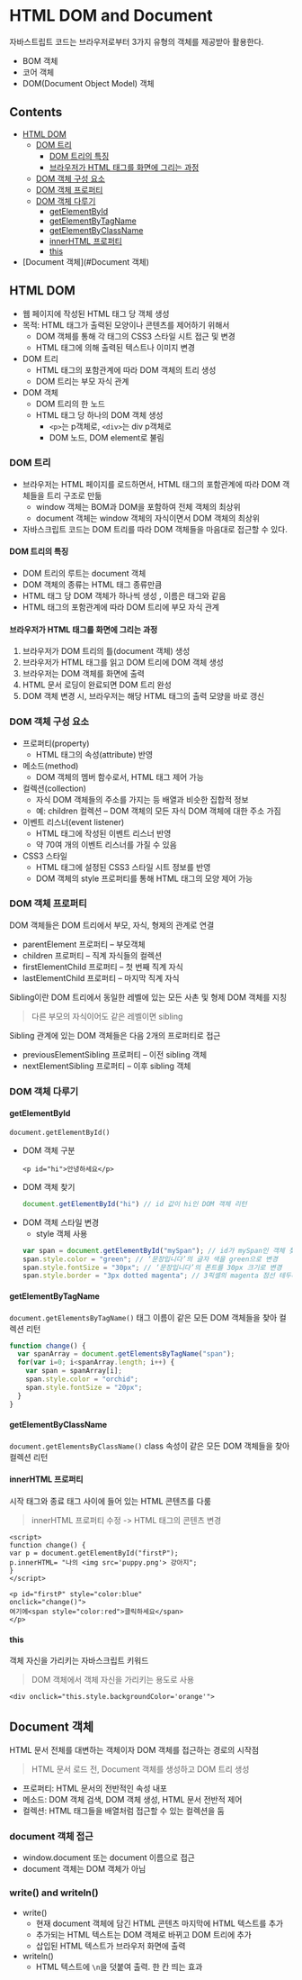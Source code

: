 HTML DOM and Document
===

자바스트립트 코드는 브라우저로부터 3가지 유형의 객체를 제공받아 활용한다.
- BOM 객체
- 코어 객체
- DOM(Document Object Model) 객체

Contents
---
- [HTML DOM](#html-dom)
  - [DOM 트리](#dom-트리)
    - [DOM 트리의 특징](#dom-트리의-특징)
    - [브라우저가 HTML 태그를 화면에 그리는 과정](#브라우저가-html-태그를-화면에-그리는-과정)
  - [DOM 객체 구성 요소](#dom-객체-구성-요소)
  - [DOM 객체 프로퍼티](#dom-객체-프로퍼티)
  - [DOM 객체 다루기](#dom-객체-다루기)
    - [getElementById](#getelementbyid)
    - [getElementByTagName](#getelementbytagname)
    - [getElementByClassName](#getelementbyclassname)
    - [innerHTML 프로퍼티](#innerhtml-프로퍼티)
    - [this](#this)
- [Document 객체](#Document 객체)

HTML DOM
---

- 웹 페이지에 작성된 HTML 태그 당 객체 생성
- 목적: HTML 태그가 출력된 모양이나 콘텐츠를 제어하기 위해서
  - DOM 객체를 통해 각 태그의 CSS3 스타일 시트 접근 및 변경
  - HTML 태그에 의해 출력된 텍스트나 이미지 변경
- DOM 트리
  - HTML 태그의 포함관계에 따라 DOM 객체의 트리 생성
  - DOM 트리는 부모 자식 관계
- DOM 객체
  - DOM 트리의 한 노드
  - HTML 태그 당 하나의 DOM 객체 생성
    - `<p>`는 p객체로, `<div>`는 div p객체로
    - DOM 노드, DOM element로 불림

### DOM 트리
- 브라우저는 HTML 페이지를 로드하면서, HTML 태그의 포함관계에 따라 DOM 객체들을 트리 구조로 만듦
  - window 객체는 BOM과 DOM을 포함하여 전체 객체의 최상위
  - document 객체는 window 객체의 자식이면서 DOM 객체의 최상위
- 자바스크립트 코드는 DOM 트리를 따라 DOM 객체들을 마음대로 접근할 수 있다.

#### DOM 트리의 특징
- DOM 트리의 루트는 document 객체
- DOM 객체의 종류는 HTML 태그 종류만큼
- HTML 태그 당 DOM 객체가 하나씩 생성 , 이름은 태그와 같음
- HTML 태그의 포함관계에 따라 DOM 트리에 부모 자식 관계

#### 브라우저가 HTML 태그를 화면에 그리는 과정
1. 브라우저가 DOM 트리의 틀(document 객체) 생성
2. 브라우저가 HTML 태그를 읽고 DOM 트리에 DOM 객체 생성
3. 브라우저는 DOM 객체를 화면에 출력
4. HTML 문서 로딩이 완료되면 DOM 트리 완성
5. DOM 객체 변경 시, 브라우저는 해당 HTML 태그의 출력 모양을 바로 갱신

### DOM 객체 구성 요소
- 프로퍼티(property)
  - HTML 태그의 속성(attribute) 반영
- 메소드(method)
  - DOM 객체의 멤버 함수로서, HTML 태그 제어 가능
- 컬렉션(collection)
  - 자식 DOM 객체들의 주소를 가지는 등 배열과 비슷한 집합적 정보
  - 예: children 컬렉션 – DOM 객체의 모든 자식 DOM 객체에 대한 주소 가짐
- 이벤트 리스너(event listener)
  - HTML 태그에 작성된 이벤트 리스너 반영
  - 약 70여 개의 이벤트 리스너를 가질 수 있음
- CSS3 스타일
  - HTML 태그에 설정된 CSS3 스타일 시트 정보를 반영
  - DOM 객체의 style 프로퍼티를 통해 HTML 태그의 모양 제어 가능

### DOM 객체 프로퍼티
DOM 객체들은 DOM 트리에서 부모, 자식, 형제의 관계로 연결
- parentElement 프로퍼티 – 부모객체
- children 프로퍼티 – 직계 자식들의 컬렉션
- firstElementChild 프로퍼티 – 첫 번째 직계 자식
- lastElementChild 프로퍼티 – 마지막 직계 자식

Sibling이란 DOM 트리에서 동일한 레벨에 있는 모든 사촌 및 형제
DOM 객체를 지칭
> 다른 부모의 자식이어도 같은 레벨이면 sibling

Sibling 관계에 있는 DOM 객체들은 다음 2개의 프로퍼티로 접근
- previousElementSibling 프로퍼티 – 이전 sibling 객체
- nextElementSibling 프로퍼티 – 이후 sibling 객체

### DOM 객체 다루기
#### getElementById
`document.getElementById()`
- DOM 객체 구분
  ```HTML5
  <p id="hi">안녕하세요</p>
  ```
- DOM 객체 찾기
  ```js
  document.getElementById("hi") // id 값이 hi인 DOM 객체 리턴
  ```
- DOM 객체 스타일 변경
  - style 객체 사용
  ```js
  var span = document.getElementById("mySpan"); // id가 mySpan인 객체 찾기
  span.style.color = "green"; // ‘문장입니다’의 글자 색을 green으로 변경
  span.style.fontSize = "30px"; // ‘문장입니다’의 폰트를 30px 크기로 변경
  span.style.border = "3px dotted magenta"; // 3픽셀의 magenta 점선 테두리
  ```
#### getElementByTagName
`document.getElementsByTagName()`
태그 이름이 같은 모든 DOM 객체들을 찾아 컬렉션 리턴

```js
function change() {
  var spanArray = document.getElementsByTagName("span");
  for(var i=0; i<spanArray.length; i++) {
    var span = spanArray[i];
    span.style.color = "orchid";
    span.style.fontSize = "20px";
  }
}
```
#### getElementByClassName
`document.getElementsByClassName()`
class 속성이 같은 모든 DOM 객체들을 찾아 컬렉션 리턴

#### innerHTML 프로퍼티
시작 태그와 종료 태그 사이에 들어 있는 HTML 콘텐츠를 다룸
> innerHTML 프로퍼티 수정 -> HTML 태그의 콘텐츠 변경

```HTML5
<script>
function change() {
var p = document.getElementById("firstP");
p.innerHTML= "나의 <img src='puppy.png'> 강아지";
}
</script>

<p id="firstP" style="color:blue"
onclick="change()">
여기에<span style="color:red">클릭하세요</span>
</p>
```

#### this
객체 자신을 가리키는 자바스크립트 키워드
> DOM 객체에서 객체 자신을 가리키는 용도로 사용

```html5
<div onclick="this.style.backgroundColor='orange'">
```

Document 객체
---
HTML 문서 전체를 대변하는 객체이자 DOM 객체를 접근하는 경로의 시작점
> HTML 문서 로드 전, Document 객체를 생성하고 DOM 트리 생성

- 프로퍼티: HTML 문서의 전반적인 속성 내포
- 메소드: DOM 객체 검색, DOM 객체 생성, HTML 문서 전반적 제어
- 컬렉션: HTML 태그들을 배열처럼 접근할 수 있는 컬렉션을 둠

### document 객체 접근
- window.document 또는 document 이름으로 접근
- document 객체는 DOM 객체가 아님

### write() and writeln()
- write()
  - 현재 document 객체에 담긴 HTML 콘텐츠 마지막에 HTML 텍스트를 추가
  - 추가되는 HTML 텍스트는 DOM 객체로 바뀌고 DOM 트리에 추가
  - 삽입된 HTML 텍스트가 브라우저 화면에 출력
- writeln()
  - HTML 텍스트에 `\n`을 덧붙여 출력. 한 칸 띄는 효과
